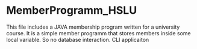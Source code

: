 # MemberProgramm_HSLU
This file includes a JAVA membership program written for a university course.
It is a simple member programm that stores members inside some local variable. So no database interaction.
CLI applicaiton
